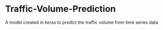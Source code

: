 # Traffic-Volume-Prediction
A model created in keras to predict the traffic volume from time series data
